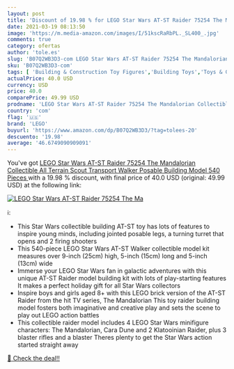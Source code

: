 ```yaml
---
layout: post
title: 'Discount of 19.98 % for LEGO Star Wars AT-ST Raider 75254 The Ma'
date: 2021-03-19 08:13:50
image: 'https://m.media-amazon.com/images/I/51kscRaRbPL._SL400_.jpg'
comments: true
category: ofertas
author: 'tole.es'
slug: 'B07Q2WB3D3-com LEGO Star Wars AT-ST Raider 75254 The Mandalorian...'
sku: 'B07Q2WB3D3-com'
tags: [ 'Building & Construction Toy Figures','Building Toys','Toys & Games','lego', ]
actualPrice: 40.0 USD
currency: USD
price: 40.0
comparePrice: 49.99 USD
prodname: 'LEGO Star Wars AT-ST Raider 75254 The Mandalorian Collectible All Terrain Scout Transport Walker Posable Building Model  540 Pieces '
country: 'com'
flag: '🇺🇸'
brand: 'LEGO'
buyurl: 'https://www.amazon.com/dp/B07Q2WB3D3/?tag=tolees-20'
descuento: '19.98'
average: '46.6749090909091'
---
```


You've got [LEGO Star Wars AT-ST Raider 75254 The Mandalorian Collectible All Terrain Scout Transport Walker Posable Building Model  540 Pieces ](https://www.amazon.com/dp/B07Q2WB3D3/?tag=tolees-20) with a  19.98 % discount, with final price of 40.0 USD (original: 49.99 USD) at the following link:

[![LEGO Star Wars AT-ST Raider 75254 The Ma](https://m.media-amazon.com/images/I/51kscRaRbPL._SL400_.jpg)](https://www.amazon.com/dp/B07Q2WB3D3/?tag=tolees-20)

ℹ️:

- This Star Wars collectible building AT-ST toy has lots of features to inspire young minds, including jointed posable legs, a turning turret that opens and 2 firing shooters
- This 540-piece LEGO Star Wars AT-ST Walker collectible model kit measures over 9-inch (25cm) high, 5-inch (15cm) long and 5-inch (13cm) wide
- Immerse your LEGO Star Wars fan in galactic adventures with this unique AT-ST Raider model building kit with lots of play-starting features It makes a perfect holiday gift for all Star Wars collectors
- Inspire boys and girls aged 8+ with this LEGO brick version of the AT-ST Raider from the hit TV series, The Mandalorian This toy raider building model fosters both imaginative and creative play and sets the scene to play out LEGO action battles
- This collectible raider model includes 4 LEGO Star Wars minifigure characters: The Mandalorian, Cara Dune and 2 Klatooinian Raider, plus 3 blaster rifles and a blaster Theres plenty to get the Star Wars action started straight away

[🛒 Check the deal!!](https://www.amazon.com/dp/B07Q2WB3D3/?tag=tolees-20)
